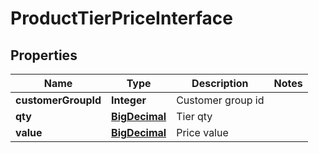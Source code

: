 
# ProductTierPriceInterface

## Properties
Name | Type | Description | Notes
------------ | ------------- | ------------- | -------------
**customerGroupId** | **Integer** | Customer group id | 
**qty** | [**BigDecimal**](BigDecimal.md) | Tier qty | 
**value** | [**BigDecimal**](BigDecimal.md) | Price value | 



